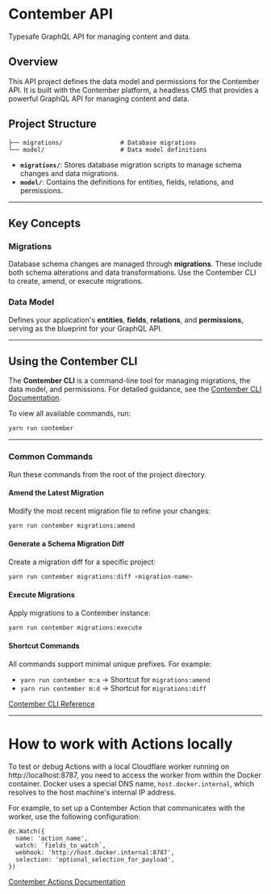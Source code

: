 # Contember API

Typesafe GraphQL API for managing content and data.

## Overview

This API project defines the data model and permissions for the Contember API. It is built with the Contember platform, a headless CMS that provides a powerful GraphQL API for managing content and data.

## Project Structure

```
├── migrations/                # Database migrations
└── model/                     # Data model definitions
```

- **`migrations/`**: Stores database migration scripts to manage schema changes and data migrations.
- **`model/`**: Contains the definitions for entities, fields, relations, and permissions.

---

## Key Concepts

### Migrations
Database schema changes are managed through **migrations**. These include both schema alterations and data transformations. Use the Contember CLI to create, amend, or execute migrations.

### Data Model
Defines your application's **entities**, **fields**, **relations**, and **permissions**, serving as the blueprint for your GraphQL API.

---

## Using the Contember CLI

The **Contember CLI** is a command-line tool for managing migrations, the data model, and permissions. For detailed guidance, see the [Contember CLI Documentation](https://docs.contember.com/reference/cli/).

To view all available commands, run:
```bash
yarn run contember
```

---

### Common Commands

Run these commands from the root of the project directory.

#### Amend the Latest Migration
Modify the most recent migration file to refine your changes:
```bash
yarn run contember migrations:amend
```

#### Generate a Schema Migration Diff
Create a migration diff for a specific project:
```bash
yarn run contember migrations:diff <migration-name>
```

#### Execute Migrations
Apply migrations to a Contember instance:
```bash
yarn run contember migrations:execute
```

#### Shortcut Commands
All commands support minimal unique prefixes. For example:
- `yarn run contember m:a` → Shortcut for `migrations:amend`
- `yarn run contember m:d` → Shortcut for `migrations:diff`

[Contember CLI Reference](https://docs.contember.com/reference/cli/)

---

# How to work with Actions locally

To test or debug Actions with a local Cloudflare worker running on http://localhost:8787, you need to access the worker from within the Docker container. Docker uses a special DNS name, `host.docker.internal`, which resolves to the host machine's internal IP address.

For example, to set up a Contember Action that communicates with the worker, use the following configuration:
```
@c.Watch({
  name: 'action_name',
  watch: `fields_to_watch`,
  webhook: 'http://host.docker.internal:8787',
  selection: 'optional_selection_for_payload',
})
```

[Contember Actions Documentation](https://docs.contember.com/reference/engine/actions/definition)
